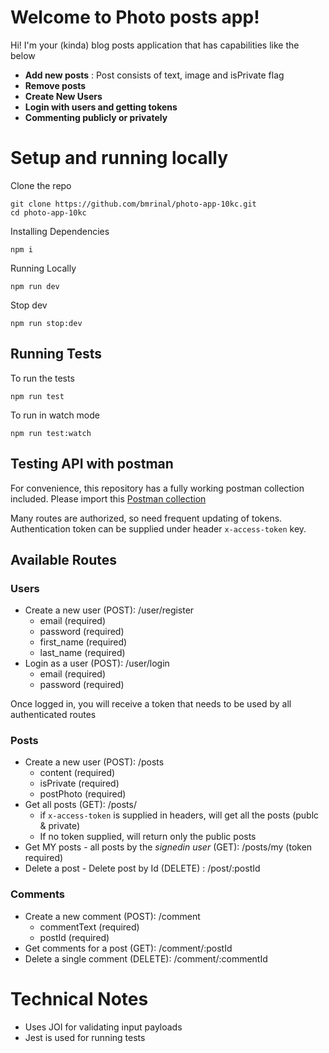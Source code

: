 # Welcome to Photo posts app!

Hi! I'm your (kinda) blog posts application that has capabilities like the below 
- **Add new posts**  : Post consists of text, image and isPrivate flag
- **Remove posts**
- **Create New Users**
- **Login with users and getting tokens**
- **Commenting publicly or privately**

# Setup and running locally

Clone the repo

    git clone https://github.com/bmrinal/photo-app-10kc.git
    cd photo-app-10kc

Installing Dependencies

    npm i
Running Locally

    npm run dev 
Stop dev

    npm run stop:dev

## Running Tests

To run the tests

    npm run test
To run in watch mode

    npm run test:watch

## Testing API with postman

For convenience, this repository has a fully working postman collection included. Please import  this [Postman collection](https://github.com/bmrinal/photo-app-10kc/blob/main/Photo%20App%20Mrinal.postman_collection.json)

Many routes are authorized, so need frequent updating of tokens. Authentication token can be supplied under header `x-access-token` key.

## Available Routes

### Users
- Create a new user (POST): /user/register
	- email (required)
	- password (required)
	- first_name (required)
	- last_name (required)
- Login as a user (POST): /user/login
	- email (required)
	- password (required)

Once logged in, you will receive a token that needs to be used by all authenticated routes

### Posts
- Create a new user (POST): /posts
	- content (required)
	- isPrivate (required)
	- postPhoto (required)
- Get all posts  (GET): /posts/
	-  if `x-access-token` is supplied in headers, will get all the posts (publc & private)
	- If no token supplied, will return only the public posts
- Get MY posts - all posts by the *signedin user* (GET): /posts/my (token required)
- Delete a post - Delete post by Id (DELETE) : /post/:postId


### Comments
- Create a new comment (POST): /comment
	- commentText (required)
	- postId (required)
- Get comments for a post  (GET): /comment/:postId
- Delete a single comment (DELETE): /comment/:commentId

# Technical Notes

-	Uses JOI for validating input payloads
-	Jest is used for running tests

